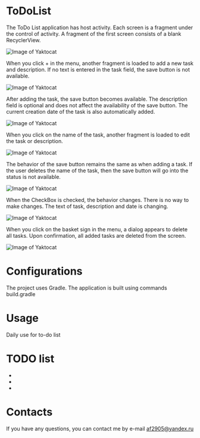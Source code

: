 # ToDoList
The ToDo List application has host activity. Each screen is a fragment under the control of activity. A fragment of the first screen consists of a blank RecyclerView.

![Image of Yaktocat](https://github.com/af2905/ToDoList/blob/master/app/images/ToDoList1.jpg)

When you click + in the menu, another fragment is loaded to add a new task and description. If no text is entered in the task field, the save button is not available.

![Image of Yaktocat](https://github.com/af2905/ToDoList/blob/master/app/images/ToDoList2.jpg)

After adding the task, the save button becomes available. The description field is optional and does not affect the availability of the save button. The current creation date of the task is also automatically added.

![Image of Yaktocat](https://github.com/af2905/ToDoList/blob/master/app/images/ToDoList4.jpg)

When you click on the name of the task, another fragment is loaded to edit the task or description.

![Image of Yaktocat](https://github.com/af2905/ToDoList/blob/master/app/images/ToDoList5.jpg)

The behavior of the save button remains the same as when adding a task. If the user deletes the name of the task, then the save button will go into the status is not available.

![Image of Yaktocat](https://github.com/af2905/ToDoList/blob/master/app/images/ToDoList6.jpg)

When the CheckBox is checked, the behavior changes. There is no way to make changes. The text of task, description and date is changing.

![Image of Yaktocat](https://github.com/af2905/ToDoList/blob/master/app/images/ToDoList7.jpg)

When you click on the basket sign in the menu, a dialog appears to delete all tasks. Upon confirmation, all added tasks are deleted from the screen.

![Image of Yaktocat](https://github.com/af2905/ToDoList/blob/master/app/images/ToDoList8.jpg)

# Configurations
The project uses Gradle. The application is built using commands build.gradle

# Usage
Daily use for to-do list

# TODO list
*
*
*

# Contacts
If you have any questions, you can contact me by e-mail af2905@yandex.ru
